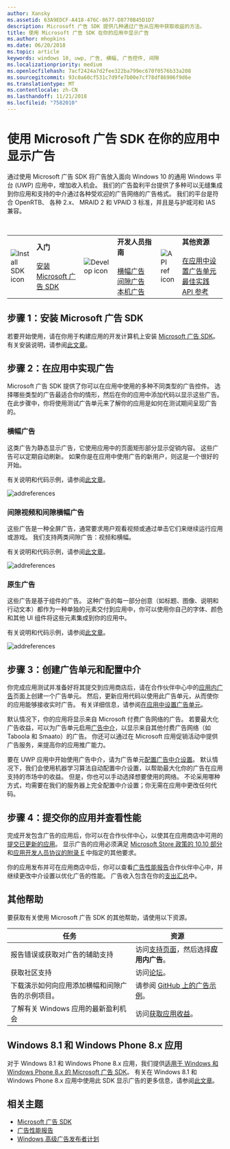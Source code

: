 ```yaml
---
author: Xansky
ms.assetid: 63A9EDCF-A418-476C-8677-D8770B45D1D7
description: Microsoft 广告 SDK 提供几种通过广告从应用中获取收益的方法。
title: 使用 Microsoft 广告 SDK 在你的应用中显示广告
ms.author: mhopkins
ms.date: 06/20/2018
ms.topic: article
keywords: windows 10, uwp, 广告, 横幅, 广告控件, 间隙
ms.localizationpriority: medium
ms.openlocfilehash: 7acf2424a7d2fee322ba799ec670f0576b33a208
ms.sourcegitcommit: 93c0a60cf531c7d9fe7b00e7cf78df86906f9d6e
ms.translationtype: MT
ms.contentlocale: zh-CN
ms.lasthandoff: 11/21/2018
ms.locfileid: "7582010"
---
```

# <a name="display-ads-in-your-app-with-the-microsoft-advertising-sdk"></a>使用 Microsoft 广告 SDK 在你的应用中显示广告

通过使用 Microsoft 广告 SDK 将广告放入面向 Windows 10 的通用 Windows 平台 (UWP) 应用中，增加收入机会。 我们的广告盈利平台提供了多种可以无缝集成到你应用和支持的中介通过各种受欢迎的广告网络的广告格式。 我们的平台是符合 OpenRTB、 各种 2.x、 MRAID 2 和 VPAID 3 标准，并且是与护城河和 IAS 兼容。 

<br/>

<table style="border: none !important;">
<colgroup>
<col width="10%" />
<col width="23%" />
<col width="10%" />
<col width="23%" />
<col width="10%" />
<col width="23%" />
</colgroup>
<tbody>
<tr>
<td align="left"><img src="images/install-sdk.png" alt="Install SDK icon" /></td>
<td align="left"><b>入门</b><br/><br/>
    <a href="http://aka.ms/ads-sdk-uwp">安装 Microsoft 广告 SDK</a>
</td>
<td align="left"><img src="images/write-code.png" alt="Develop icon" /></td>
<td align="left"><b>开发人员指南</b><br/><br/>
    <a href="banner-ads.md">横幅广告</a>
    <br/>
    <a href="interstitial-ads.md">间隙广告</a>
    <br/>
    <a href="native-ads.md">本机广告</a>
    </td>
<td align="left"><img src="images/api-reference.png" alt="API ref icon" /></td>
<td align="left"><b>其他资源</b><br/><br/>
    <a href="set-up-ad-units-in-your-app.md">在应用中设置广告单元</a>
    <br/>
    <a href="best-practices-for-ads-in-apps.md">最佳实践</a>
    <br/>
    <a href="https://msdn.microsoft.com/en-us/library/windows/apps/mt691884.aspx">API 参考</a>
    </td>
</tr>
</tbody>
</table>

## <a name="step-1-install-the-microsoft-advertising-sdk"></a>步骤 1：安装 Microsoft 广告 SDK

若要开始使用，请在你用于构建应用的开发计算机上安装 [Microsoft 广告 SDK](http://aka.ms/ads-sdk-uwp)。 有关安装说明，请参阅[此文章](install-the-microsoft-advertising-libraries.md)。

## <a name="step-2-implement-ads-in-your-app"></a>步骤 2：在应用中实现广告

Microsoft 广告 SDK 提供了你可以在应用中使用的多种不同类型的广告控件。 选择哪些类型的广告最适合你的情形，然后在你的应用中添加代码以显示这些广告。 在此步骤中，你将使用测试广告单元来了解你的应用是如何在测试期间呈现广告的。

### <a name="banner-ads"></a>横幅广告

这类广告为静态显示广告，它使用应用中的页面矩形部分显示促销内容。 这些广告可以定期自动刷新。 如果你是在应用中使用广告的新用户，则这是一个很好的开始。

有关说明和代码示例，请参阅[此文章](adcontrol-in-xaml-and--net.md)。

![addreferences](images/banner-ad.png)

### <a name="interstitial-video-and-interstitial-banner-ads"></a>间隙视频和间隙横幅广告

这些广告是一种全屏广告，通常要求用户观看视频或通过单击它们来继续运行应用或游戏。 我们支持两类间隙广告：视频和横幅。

有关说明和代码示例，请参阅[此文章](interstitial-ads.md)。

![addreferences](images/interstitial-ad.png)

### <a name="native-ads"></a>原生广告

这些广告是基于组件的广告。 这种广告的每一部分创意（如标题、图像、说明和行动文本）都作为一种单独的元素交付到应用中，你可以使用你自己的字体、颜色和其他 UI 组件将这些元素集成到你的应用中。

有关说明和代码示例，请参阅[此文章](native-ads.md)。

![addreferences](images/native-ad.png)

<span id="ad-mediation"/>

## <a name="step-3-create-an-ad-unit-and-configure-mediation"></a>步骤 3：创建广告单元和配置中介

你完成应用测试并准备好将其提交到应用商店后，请在合作伙伴中心中的[应用内广告](../publish/in-app-ads.md)页面上创建一个广告单元。 然后，更新应用代码以使用此广告单元，从而使你的应用能够接收实时广告。 有关详细信息，请参阅[在应用中设置广告单元](set-up-ad-units-in-your-app.md#live-ad-units)。

默认情况下，你的应用将显示来自 Microsoft 付费广告网络的广告。 若要最大化广告收益，可以为广告单元启用[广告中介](ad-mediation-service.md)，以显示来自其他付费广告网络（如 Taboola 和 Smaato）的广告。 你还可以通过在 Microsoft 应用促销活动中提供广告服务，来提高你的应用推广能力。

要在 UWP 应用中开始使用广告中介，请为广告单元[配置广告中介设置](../publish/in-app-ads.md#mediation-settings)。 默认情况下，我们会使用机器学习算法自动配置中介设置，以帮助最大化你的广告在应用支持的市场中的收益。 但是，你也可以手动选择想要使用的网络。 不论采用哪种方式，均需要在我们的服务器上完全配置中介设置；你无需在应用中更改任何代码。    

## <a name="step-4-submit-your-app-and-review-performance"></a>步骤 4：提交你的应用并查看性能

完成开发包含广告的应用后，你可以在合作伙伴中心，以使其在应用商店中可用的[提交已更新的应用](https://docs.microsoft.com/windows/uwp/publish/app-submissions)。 显示广告的应用必须满足 [Microsoft Store 政策的 10.10 部分](https://docs.microsoft.com/legal/windows/agreements/store-policies#1010-advertising-conduct-and-content)和[应用开发人员协议的附录 E](https://docs.microsoft.com/legal/windows/agreements/app-developer-agreement) 中指定的其他要求。

你的应用发布并可在应用商店中后，你可以查看[广告性能报告](../publish/advertising-performance-report.md)合作伙伴中心中，并继续更改中介设置以优化广告的性能。 广告收入包含在你的[支出汇总](../publish/payout-summary.md)中。

<span id="additional-help" />

## <a name="additional-help"></a>其他帮助

要获取有关使用 Microsoft 广告 SDK 的其他帮助，请使用以下资源。

|  任务    | 资源 |               
|----------|-------|
| 报告错误或获取对广告的辅助支持     | 访问[支持页面](https://developer.microsoft.com/en-us/windows/support)，然后选择**应用内广告**。        |
| 获取社区支持     | 访问[论坛](http://go.microsoft.com/fwlink/p/?LinkId=401266)。       |
| 下载演示如何向应用添加横幅和间隙广告的示例项目。     | 请参阅 [GitHub 上的广告示例](http://aka.ms/githubads)。       |
| 了解有关 Windows 应用的最新盈利机会     | 访问[获取应用收益](https://developer.microsoft.com/store/monetize)。        |

## <a name="windows-81-and-windows-phone-8x-apps"></a>Windows 8.1 和 Windows Phone 8.x 应用

对于 Windows 8.1 和 Windows Phone 8.x 应用，我们提供[适用于 Windows 和 Windows Phone 8.x 的 Microsoft 广告 SDK](http://aka.ms/store-8-sdk)。 有关在 Windows 8.1 和 Windows Phone 8.x 应用中使用此 SDK 显示广告的更多信息，请参阅[此文章](https://docs.microsoft.com/en-us/previous-versions/windows/apps/dn792120(v=win.10))。

## <a name="related-topics"></a>相关主题

* [Microsoft 广告 SDK](http://aka.ms/ads-sdk-uwp)
* [广告性能报告](../publish/advertising-performance-report.md)
* [Windows 高级广告发布者计划](windows-premium-ads-publishers-program.md)
